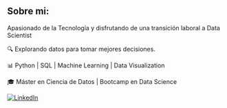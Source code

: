 ## Sobre mi:

Apasionado de la Tecnología y disfrutando de una transición laboral a Data Scientist

🔍 Explorando datos para tomar mejores decisiones.

📊 Python | SQL | Machine Learning | Data Visualization

🎓 Máster en Ciencia de Datos | Bootcamp en Data Science

[![LinkedIn](https://img.shields.io/badge/LinkedIn-Profile-blue?style=flat&logo=linkedin)](http://linkedin.com/in/rodrigo-rocha-reza-00442115b)

